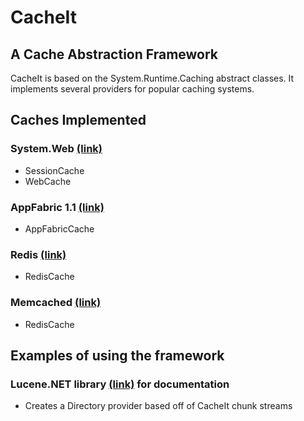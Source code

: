 # CacheIt 
## A Cache Abstraction Framework
CacheIt is based on the System.Runtime.Caching abstract classes. It implements several providers for popular caching systems.
## Caches Implemented
### System.Web [(link)](CacheIt.Web/CacheIte.Web.md)
* SessionCache
* WebCache

### AppFabric 1.1 [(link)](CacheIt.AppFabric/CacheIt.AppFabric.md)
* AppFabricCache

### Redis [(link)](CacheIt.Reddis/CacheIt.Redis.md)
* RedisCache

### Memcached [(link)](CacheIt.Reddis/CacheIt.Memcached.md)
* RedisCache

## Examples of using the framework
### Lucene.NET library [(link)](CacheIt.Lucene/CacheIt.Lucene.md) for documentation 
* Creates a Directory provider based off of CacheIt chunk streams